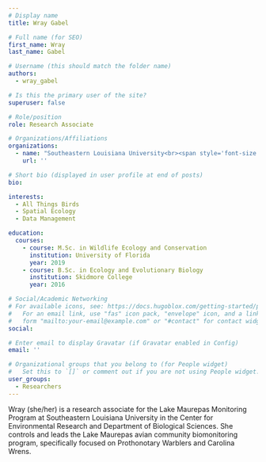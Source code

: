 ```yaml
---
# Display name
title: Wray Gabel

# Full name (for SEO)
first_name: Wray
last_name: Gabel

# Username (this should match the folder name)
authors:
  - wray_gabel

# Is this the primary user of the site?
superuser: false

# Role/position
role: Research Associate

# Organizations/Affiliations
organizations:
  - name: "Southeastern Louisiana University<br><span style='font-size:90%; color:gray;'>August 2023 – present</span>"
    url: ''

# Short bio (displayed in user profile at end of posts)
bio: 

interests:
  - All Things Birds
  - Spatial Ecology
  - Data Management

education:
  courses:
    - course: M.Sc. in Wildlife Ecology and Conservation
      institution: University of Florida
      year: 2019
    - course: B.Sc. in Ecology and Evolutionary Biology
      institution: Skidmore College
      year: 2016

# Social/Academic Networking
# For available icons, see: https://docs.hugoblox.com/getting-started/page-builder/#icons
#   For an email link, use "fas" icon pack, "envelope" icon, and a link in the
#   form "mailto:your-email@example.com" or "#contact" for contact widget.
social:

# Enter email to display Gravatar (if Gravatar enabled in Config)
email: ''

# Organizational groups that you belong to (for People widget)
#   Set this to `[]` or comment out if you are not using People widget.
user_groups:
  - Researchers
---
```


Wray (she/her) is a research associate for the Lake Maurepas Monitoring Program at Southeastern Louisiana University in the Center for Environmental Research and Department of Biological Sciences. She controls and leads the Lake Maurepas avian community biomonitoring program, specifically focused on Prothonotary Warblers and Carolina Wrens.


